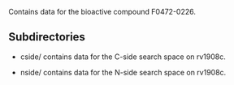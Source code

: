 Contains data for the bioactive compound F0472-0226.

## Subdirectories

- cside/ contains data for the C-side search space on rv1908c.

- nside/ contains data for the N-side search space on rv1908c.

